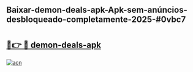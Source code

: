 ## Baixar-demon-deals-apk-Apk-sem-anúncios-desbloqueado-completamente-2025-#0vbc7

# <h2><a href="https://ainizakaria.my?title=demon-deals-apk&ref=22M">🔗👉 🔴 demon-deals-apk</a></h2>

[![acn](https://github.com/user-attachments/assets/0f9c940e-d8b0-45ae-aac7-cd30a18b3e1c)](https://ainizakaria.my?title=demon-deals-apk&ref=22M)

